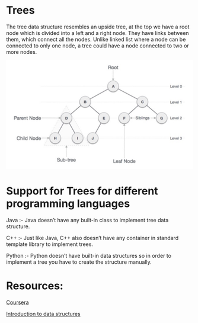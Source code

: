 # Trees

The tree data structure resembles an upside tree, at the top we have a root node which is divided into a left and a right node. They have links between them, which connect all the nodes. Unlike linked list where a node can be connected to only one node, a tree could have a node connected to two or more nodes.

![Trees](./assets/trees.png)

# Support for Trees for different programming languages

Java :- Java doesn’t have any built-in class to implement tree data structure.

C++ :- Just like Java, C++ also doesn’t have any container in standard template library to implement trees.

Python :- Python doesn’t have built-in data structures so in order to implement a tree you have to create the structure manually.

# Resources:

[Coursera](https://www.coursera.org)

[Introduction to data structures](https://medium.com/swlh/introduction-to-data-structures-9134b7d064a6)